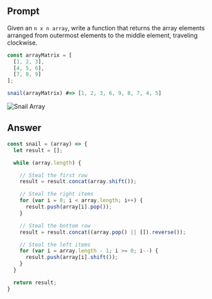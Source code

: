 ## Prompt

Given an `n x n array`, write a function that returns the array elements arranged from outermost elements to the middle element, traveling clockwise.

```js
const arrayMatrix = [
  [1, 2, 3],
  [4, 5, 6],
  [7, 8, 9]
];

snail(arrayMatrix) #=> [1, 2, 3, 6, 9, 8, 7, 4, 5]
```

![Snail Array](https://github.com/turingschool/front-end-keys/blob/master/assets/img/module-4/challenges/js/snail.png?raw=true)

## Answer

```js
const snail = (array) => {
  let result = [];

  while (array.length) {

    // Steal the first row
    result = result.concat(array.shift());

    // Steal the right items
    for (var i = 0; i < array.length; i++) {
      result.push(array[i].pop());
    }

    // Steal the bottom row
    result = result.concat((array.pop() || []).reverse());

    // Steal the left items
    for (var i = array.length - 1; i >= 0; i--) {
      result.push(array[i].shift());
    }
  }

  return result;
}
```